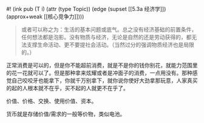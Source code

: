 #! (ink pub (T i) (attr (type Topic)) (edge (supset [[5.3a 经济学]]) (approx+weak [[核心竞争力]])))

> 或者可以称之为：生活的基本问题或底气。总之没有经济基础的前置条件，任何想法都是泡影。没有物质与经济，无论是自然的还是劳动获得的，都无法支撑生命活动、更不要提社会活动。（当然过分的强调物质经济也是局限的。）

正常消费是可以的，但是你不能超前消费，就是不是你的钱你别花，就能力范围里的花一花就可以了。但是那种拿来炫耀或者是冲面子的消费，一点用没有。那种感觉自己咬咬牙也能拿下，你就千万别拿下，就你说你使好大劲拿那玩意，人家真买的起的人根本就不在乎，买不起的人就更不在乎了。

价值、价格、交换、使用价值、资本。

货币就是存储价值/需求的一般等价物，类似电池。